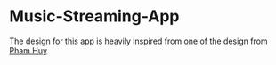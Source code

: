 # Music-Streaming-App

The design for this app is heavily inspired from one of the design from [Pham Huy][Pham Huy]. 

[Pham Huy]:https://dribbble.com/pnhathuy09

